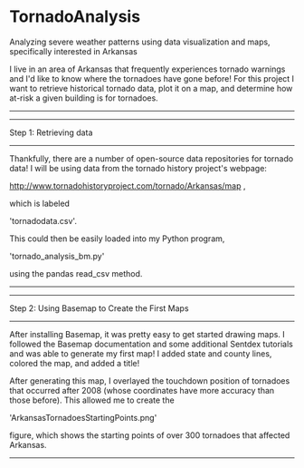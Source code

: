 # TornadoAnalysis
Analyzing severe weather patterns using data visualization and maps, specifically interested in Arkansas


I live in an area of Arkansas that frequently experiences tornado warnings and I'd like to 
know where the tornadoes have gone before! For this project I want to retrieve historical tornado 
data, plot it on a map, and determine how at-risk a given building is for tornadoes.


---------------------------------------------------------------
*** *** *** *** *** *** *** *** *** *** *** *** *** *** *** *** 
Step 1: Retrieving data
*** *** *** *** *** *** *** *** *** *** *** *** *** *** *** *** 

Thankfully, there are a number of open-source data repositories 
for tornado data! I will be using data from the tornado history
project's webpage:

http://www.tornadohistoryproject.com/tornado/Arkansas/map ,

which is labeled 

'tornadodata.csv'. 

This could then be easily loaded into my Python program,

'tornado_analysis_bm.py'

using the pandas read_csv method.

---------------------------------------------------------------
*** *** *** *** *** *** *** *** *** *** *** *** *** *** *** *** 
Step 2: Using Basemap to Create the First Maps
*** *** *** *** *** *** *** *** *** *** *** *** *** *** *** *** 

After installing Basemap, it was pretty easy to get started 
drawing maps. I followed the Basemap documentation and some 
additional Sentdex tutorials and was able to generate my first
map! I added state and county lines, colored the map, and 
added a title! 

After generating this map, I overlayed the touchdown position
of tornadoes that occurred after 2008 (whose coordinates have
more accuracy than those before). This allowed me to create the

'ArkansasTornadoesStartingPoints.png'

figure, which shows the starting points of over 300 tornadoes 
that affected Arkansas.

---------------------------------------------------------------
